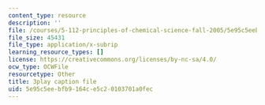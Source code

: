```yaml
---
content_type: resource
description: ''
file: /courses/5-112-principles-of-chemical-science-fall-2005/5e95c5eebfb9164ce5c20103701a0fec_ZRxwArdDnac.srt
file_size: 45431
file_type: application/x-subrip
learning_resource_types: []
license: https://creativecommons.org/licenses/by-nc-sa/4.0/
ocw_type: OCWFile
resourcetype: Other
title: 3play caption file
uid: 5e95c5ee-bfb9-164c-e5c2-0103701a0fec
---
```

